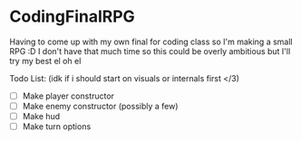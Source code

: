 # CodingFinalRPG
Having to come up with my own final for coding class so I'm making a small RPG :D
I don't have that much time so this could be overly ambitious but I'll try my best el oh el

Todo List:
(idk if i should start on visuals or internals first </3)
- [ ] Make player constructor
- [ ] Make enemy constructor (possibly a few)
- [ ] Make hud
- [ ] Make turn options
